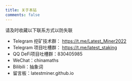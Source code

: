 ```yaml
---
title: 关于本站
comments: false
---
```


请及时收藏以下联系方式以防失联

- Telegram 挖矿技术群： https://t.me/Latest_Miner2022
- Telegram 项目吐槽群： https://t.me/latest_staking
- QQ DeFi项目吐槽群：830405985
- WeChat：chinamaths
- Bilibili：抽象词
- 留言板：latestminer.github.io
